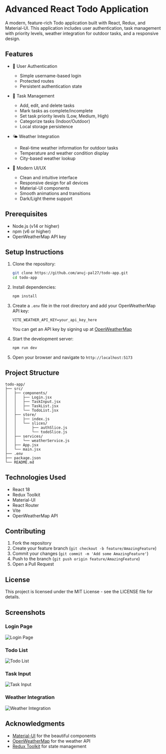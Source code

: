 # Advanced React Todo Application

A modern, feature-rich Todo application built with React, Redux, and Material-UI. This application includes user authentication, task management with priority levels, weather integration for outdoor tasks, and a responsive design.

## Features

- 🔐 User Authentication
  - Simple username-based login
  - Protected routes
  - Persistent authentication state

- 📝 Task Management
  - Add, edit, and delete tasks
  - Mark tasks as complete/incomplete
  - Set task priority levels (Low, Medium, High)
  - Categorize tasks (Indoor/Outdoor)
  - Local storage persistence

- 🌤️ Weather Integration
  - Real-time weather information for outdoor tasks
  - Temperature and weather condition display
  - City-based weather lookup

- 🎨 Modern UI/UX
  - Clean and intuitive interface
  - Responsive design for all devices
  - Material-UI components
  - Smooth animations and transitions
  - Dark/Light theme support

## Prerequisites

- Node.js (v14 or higher)
- npm (v6 or higher)
- OpenWeatherMap API key

## Setup Instructions

1. Clone the repository:
   ```bash
   git clone https://github.com/anuj-pal27/todo-app.git
   cd todo-app
   ```

2. Install dependencies:
   ```bash
   npm install
   ```

3. Create a `.env` file in the root directory and add your OpenWeatherMap API key:
   ```
   VITE_WEATHER_API_KEY=your_api_key_here
   ```
   You can get an API key by signing up at [OpenWeatherMap](https://openweathermap.org/api)

4. Start the development server:
   ```bash
   npm run dev
   ```

5. Open your browser and navigate to `http://localhost:5173`

## Project Structure

```
todo-app/
├── src/
│   ├── components/
│   │   ├── Login.jsx
│   │   ├── TaskInput.jsx
│   │   ├── TaskList.jsx
│   │   └── TodoList.jsx
│   ├── store/
│   │   ├── index.js
│   │   └── slices/
│   │       ├── authSlice.js
│   │       └── todoSlice.js
│   ├── services/
│   │   └── weatherService.js
│   ├── App.jsx
│   └── main.jsx
├── .env
├── package.json
└── README.md
```

## Technologies Used

- React 18
- Redux Toolkit
- Material-UI
- React Router
- Vite
- OpenWeatherMap API

## Contributing

1. Fork the repository
2. Create your feature branch (`git checkout -b feature/AmazingFeature`)
3. Commit your changes (`git commit -m 'Add some AmazingFeature'`)
4. Push to the branch (`git push origin feature/AmazingFeature`)
5. Open a Pull Request

## License

This project is licensed under the MIT License - see the LICENSE file for details.

## Screenshots

### Login Page
![Login Page]()

### Todo List
![Todo List]()

### Task Input
![Task Input]()

### Weather Integration
![Weather Integration]()

## Acknowledgments

- [Material-UI](https://mui.com/) for the beautiful components
- [OpenWeatherMap](https://openweathermap.org/) for the weather API
- [Redux Toolkit](https://redux-toolkit.js.org/) for state management
